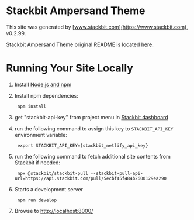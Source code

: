 # Stackbit Ampersand Theme

This site was generated by [www.stackbit.com](https://www.stackbit.com), v0.2.99.

Stackbit Ampersand Theme original README is located [here](./README.theme.md).

# Running Your Site Locally

1. Install [Node.js and npm](https://nodejs.org/en/)

1. Install npm dependencies:

        npm install

1. get "stackbit-api-key" from project menu in [Stackbit dashboard](https://app.stackbit.com/dashboard)

1. run the following command to assign this key to `STACKBIT_API_KEY` environment variable:

        export STACKBIT_API_KEY={stackbit_netlify_api_key}

1. run the following command to fetch additional site contents from Stackbit if needed:

        npx @stackbit/stackbit-pull --stackbit-pull-api-url=https://api.stackbit.com/pull/5ecbf45f484b2600129ea290

1. Starts a development server

        npm run develop

1. Browse to [http://localhost:8000/](http://localhost:8000/)
